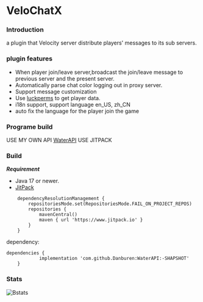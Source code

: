 # VeloChatX
### Introduction
  a plugin that Velocity server distribute players' messages to its sub servers.
### plugin features
* When player join/leave server,broadcast the join/leave message to previous server and the present server.
* Automatically parse chat color logging out in proxy server.
* Support message customization
* Use [luckperms](https://github.com/LuckPerms/LuckPerms/tree/master?tab=readme-ov-file) to get player data.
* i18n support, support language en_US, zh_CN
* auto fix the language for the player join the game

### Programe build
  USE MY OWN API [WaterAPI](https://github.com/Danburen/WaterAPI/)
  USE JITPACK
### Build
***Requirement*** 
* Java 17 or newer.
* [JitPack](https://www.jitpack.io/#Danburen/WaterAPI)
```Gradle:
	dependencyResolutionManagement {
		repositoriesMode.set(RepositoriesMode.FAIL_ON_PROJECT_REPOS)
		repositories {
			mavenCentral()
			maven { url 'https://www.jitpack.io' }
		}
	}
```
dependency:
```Gradle:
dependencies {
	        implementation 'com.github.Danburen:WaterAPI:-SHAPSHOT'
	}
```
### Stats
![Bstats](https://bstats.org/signatures/velocity/VeloChatX.svg)

